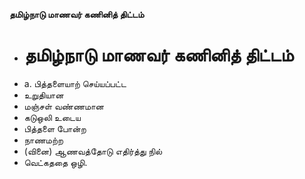 **தமிழ்நாடு மாணவர் கணினித் திட்டம்**
- # தமிழ்நாடு மாணவர் கணினித் திட்டம்
- a. பித்தளையாற் செய்யப்பட்ட
- உறுதியான
- மஞ்சள் வண்ணமான
- கடுஒலி உடைய
- பித்தளை போன்ற
- நாணமற்ற
- (வினை) ஆணவத்தோடு எதிர்த்து நில்
- வெட்கததை ஒழி.

